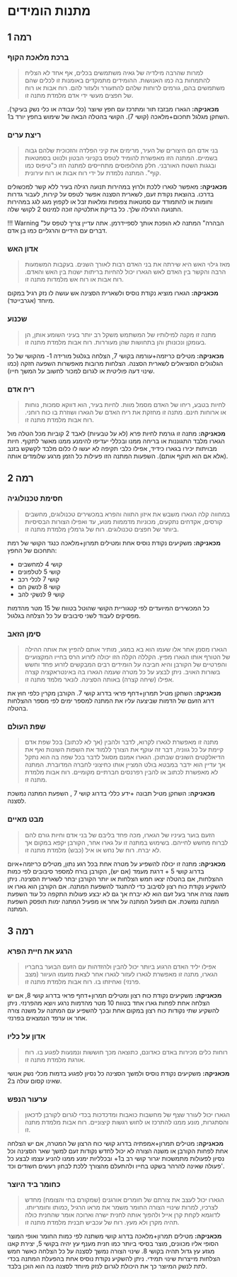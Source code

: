 # מתנות הומידים

## **רמה 1**

### ברכת מלאכת הקוף

> למרות שהרבה מילדיה של גאיה משתמשים בכלים, אף אחד לא הצליח להתמחות בה כמו האנושות. ההומידים מתמקדים באומנות זו לכלים שהם משתמשים בהם, גורמים לרוחות שלהם להתעורר ולעזור להם. רוח אבות או רוח של חפצים מעשי ידי אדם מלמדת מתנה זו. 

**מכאניקה:** הגארו מבזבז תור ומתרכז עם חפץ שיוצר (כלי עבודה או כלי נשק בעיקר). השחקן מגלגל תחכום+מלאכה (קושי 7).  הקושי בהטלה הבאה של שימוש בחפץ יורד ב1.

### ריצת ערים

> בני אדם הם היצורים של העיר, מרימים את קיני הפלדה והזכוכית שלהם גבוה בשמיים. המתנה הזו מאפשרת להומיד לטפס בקניוני הבטון ולנווט בסמטאות ובגגות השטח האורבני. חלק מהלופוסים מתחייסים למתנה הזו כ"טיפוס כמו קוף". המתנה נלמדת על ידי רוח אבות או רוח עירונית. 

**מכאניקה:** מאפשר לגארו ללכת ולרוץ במהירות תנועה רגילה בעיר ללא קשר למכשולים בדרכו. 
בהוצאת נקודת זעם, לשארית הסצנה אפשר לטפס על קירות, לעבור גדרות וחומות או להתמודד עם סמטאות צפופות ומלאות זבל או לקפוץ מגג לגג במהירות התנועה הרגילה שלך. 
כל בדיקת אתלטיקה זוכה למינוס 2 לקושי שלה. 

!!! Warning "הבהרה"
    המתנה לא הופכת אותך לספיידרמן. אתה עדיין צריך לטפס על דברים עם הידיים והרגליים כמו בן אדם. 


### אדון האש

> מאז גילוי האש היא שירתה את בני האדם רבות לאורך השנים. בעקבות המשמעות הרבה והקשר בין האדם לאש הגארו יכול להחיות בריתות ישנות בין האש והאדם. רוח אבות או רוח אש מלמדות מתנה זו.

**מכאניקה:** הגארו מוציא נקודת נוסיס ולשארית הסצינה אש עושה לו נזק רגיל במקום מיוחד (אגרבייטד). 

### שכנוע

> מתנה זו מקנה למילותיו של המשתמש משקל רב יותר בעיני השומע אותן, הן בעומקן ונכונותן והן בתחושות שהן מעוררות. רוח אבות מלמדת מתנה זו.

**מכאניקה:** מטילים כריזמה+עורמה בקושי 7, הצלחה בגלגול מורידה 1- מהקושי של כל הגלגולים הסוציאלים לשארית הסצנה. הצלחות מרובות מאפשרות השפעה חזקה (כמו שינוי דעה פוליטית או לגרום למכור לחשוב על המשך חייו).

### ריח אדם

> לחיות בטבע, ריחו של האדם מסמל מוות. לחיות בעיר, הוא דווקא סמכות, נוחות או ארוחות חינם. מתנה זו מחזקת את ריח האדם של הגארו ושוזרת בו כוח רוחני. רוח אבות מלמדת מתנה זו. 

**מכאניקה:** מתנה זו גורמת לחיות פרא (לא על טבעיות) לאבד 2 קוביות מכל הטלה מול הגארו מלבד התגוננות או בריחה ממנו ובכללי יעדיפו להימנע ממנו מאשר לתקוף.
חיות מבויתות יכירו בגארו כידיד, אפילו כלבי תקיפה לא יעשו לו כלום מלבד לקשקש בזנב (אלא אם הוא תוקף אותם). השפעות המתנה הזו פעילות כל הזמן מרגע שלומדים אותה.


## **רמה 2**

### חסימת טכנולוגיה

> במחווה קלה הגארו משבש את איזון התווה והפרא במכשירים טכנולוגים, מחשבים קורסים, אקדחים נתקעים, מכוניות מדממות מנוע, עד ואפילו הצורות הבסיסיות ביותר של חפצים טכנולוגים. רוח של גרמלין מלמדת מתנה זו. 

**מכאניקה:** משקיעים נקודת נוסיס אחת ומטילים תמרון+מלאכה כנגד הקושי של רמת התחכום של החפץ:

* קושי 4 למחשבים
* קושי 5 לטלפונים
* קושי 7 לכלי רכב
* קושי 8 לנשק חם
* קושי 9 לנשקי להב

כל המכשירים המיועדים לפי קטגוריית הקושי שהוטל בטווח של 15 מטר מהדמות מפסיקים לעבוד לשני סיבובים על כל הצלחה בגלגול.

### סימן הזאב

> הגארו מסמן אחר אלו שעמו הוא בא במגע, מותיר אותם להפיץ את אותה ההילה של הטורף אותו הגארו מפיץ. הקללה הקלה הזו יכולה לזרוע הרס בחייו המקצועיים והפרטיים של הקורבן והיא חביבה על הומידים רבים המבקשים לזרוע פחד וחשש בשורות האויב. ניתן לבצע על כל מטרה שעמה הגארו בה באינטראקציה קצרה אפילו (שיחה קצרה) באותה הסצינה. לונאר מלמד מתנה זו. 

**מכאניקה:** השחקן מטיל תמרון+דחף פראי בדרוג קושי 7. הקורבן מקרין כלפי חוץ את דרוג הזעם של הדמות שביצעה עליו את המתנה למספר ימים לפי מספר ההצלחות בהטלה.

### שפת העולם 

> מתנה זו מאפשרת לגארו לקרוא, לדבר ולהבין (אך לא לכתוב) בכל שפת אדם קיימת על כל גווניה, דבר זה עוקף את הצורך ללמוד את השפות השונות ואף את הדיאלקטים השונים שבתוכן. הגארו אמנם מסוגל לדבר בכל שפה בה הוא נתקל אך עדיין הוא ידבר במבטא בולט המציין אותו כחיצוני לחברה המדוברת. המתנה לא מאפשרת לכתוב או להבין רפרנסים חברתיים מקומיים. רוח אבות מלמדת מתנה זו.

**מכאניקה:** השחקן מטיל תבונה +ידע כללי בדרוג קושי 7 , השפעת המתנה נמשכת לסצנה.

### מבט מאיים 

> הזעם בוער בעיניו של הגארו, מכה פחד בליבם של בני אדם וחיות גורם להם לברוח מחשש לחייהם. בשימוש במתנה זו על גארו אחר, הקורבן יקפא במקום אך לא יברח. רוח של נחש או איל (כבש) מלמדת מתנה זו.

**מכאניקה:** מתנה זו יכולה להשפיע על מטרה אחת בכל רגע נתון, מטילים כריזמה+איום בדרוג קושי 5 + דרגת מעמד (אם יש), הקורבן בורח למספר סיבובים לפי כמות ההצלחות, אם בהטלה יצאו חמש הצלחות או יותר הקורבן יבחר לשארית הסצינה. ניתן להשקיע נקודת כוח רצון לסיבוב כדי להתנגד להשפעת המתנה.
אם הקורבן הוא גארו או משנה צורה אחר בעל זעם הוא לא יברח אך גם לא יבצע פעולות התקפה כל עוד השפעת המתנה נמשכת. אם תופעל המתנה על אחר או מפעיל המתנה ימות תופסק השפעת המתנה.

## **רמה 3**

### הרגע את חיית הפרא

> אפילו יליד האדם הרגוע ביותר יכול להבין ולהזדהות עם הזעם הבוער בחבריו הגארו, מתנה זו מאפשרת לגארו לעזור לגארו אחר לצאת מזעמו העיוור (מצב פרנזי) ואחיזתו בו. רוח אבות מלמדת מתנה זו.

**מכאניקה:** משקיעים נקודת כוח רצון ומטילים תמרון+דחף פראי בדרוג קושי 8, אם יש הצלחה אחת לפחות גארו אחד בטווח 10 מטר מהדמות נרגע ויוצא מהפרנזי.
ניתן להשקיע שתי נקודות כוח רצון במקום אחת ובכך להשפיע עם המתנה על משנה צורה אחר או ערפד הנמצאים בפרנזי.

### אדון על כליו

> רוחות כלים מכירות באדם כאדונם, כתוצאה מכך חוששות ונמנעות לפגוע בו. רוח אורגת מלמדת מתנה זו. 

**מכאניקה:** משקיעים נקודת נוסיס ולמשך הסצינה כל נסיון לפגוע בדמות מכלי נשק אנושי שאינו קסום עולה ב2. 

### ערעור הנפש

> הגארו יכול לעורר שצף של מחשבות כואבות ומדכדכות בכדי לגרום לקורבן לדכאון והסתגרות, מונע ממנו להתרכז או לחוש רגשות קיצוניים. רוח אבות מלמדת מתנה זו. 

**מכאניקה:** מטילים תמרון+אמפתיה בדרוג קושי כוח הרצון של המטרה, אם יש הצלחה אחת לפחות הקורבן או משנה הצורה לא יכול לחדש נקודות זעם למשך שאר הסצינה וכל נסיון לפעולות מתמשכות יגרור קושי רב ב1+ ובכלליות ימנע ממנו להניע עצמו לבצע כל פעולה שאינה להרהר בשקט בחייו ולהתעלם מהצורך ללכת לבחון רעשים חשודים וכד'.

### כחומר ביד היוצר

> הגארו יכול לעצב את צורתם של חומרים אורגנים (שמקורם בחי והצומח) מחדש לצרכיו, למרות שינויי הצורה החומר משמר את מראו הרגיל ,כמותו וחומריותו. לדוגמא לקחת קרן אייל ולהפוך אותה לחנית ישרה וארוכה אומר שהחנית כולה תהיה מקרן ולא מעץ. רוח של עכביש תבנית מלמדת מתנה זו. 

**מכאניקה:** מטילים תמרון+מלאכה בדרוג קושי משתנה לפי כמות החומר ואופי המוצר הסופי אליו מכוונים, מוצר בסיסי ביותר כמו חנית מענף עץ יהיה בקושי 5, יצירת קאנו מגזע עץ גדול תהיה בקושי 8.
שינוי הצורה נמשך לסצנה על כל הצלחה כאשר חמש הצלחות מייצרות שינוי תמידי. ניתן להשקיע נקודת נוסיס אחת בהפעלת המתנה בכדי לתת לנשק המיוצר כך את היכולת לגרום לנזק מיוחד לסצנה בה הוא הוכן בלבד.


